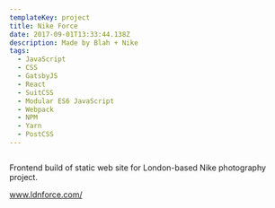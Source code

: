 ```yaml
---
templateKey: project
title: Nike Force
date: 2017-09-01T13:33:44.138Z
description: Made by Blah + Nike
tags:
  - JavaScript
  - CSS
  - GatsbyJS
  - React
  - SuitCSS
  - Modular ES6 JavaScript
  - Webpack
  - NPM
  - Yarn
  - PostCSS
---
```

![]()

Frontend build of static web site for London-based Nike photography project.

www.ldnforce.com/
